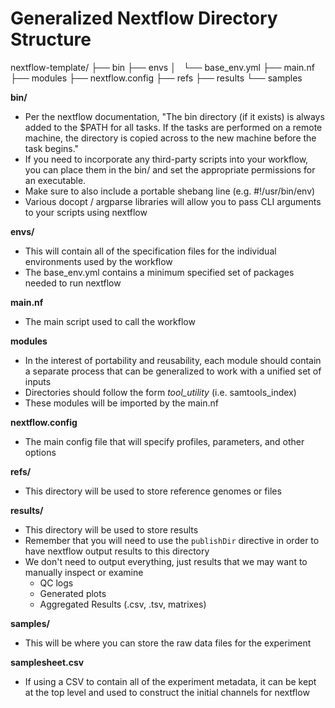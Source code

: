 # Generalized Nextflow Directory Structure

nextflow-template/
├── bin
├── envs
│   └── base_env.yml
├── main.nf
├── modules
├── nextflow.config
├── refs
├── results
└── samples

**bin/**
  - Per the nextflow documentation, "The bin directory (if it exists) is always added to the $PATH for all tasks. If the tasks are performed on a remote machine, the directory       is copied across to the new machine before the task begins."
  - If you need to incorporate any third-party scripts into your workflow, you can place them in the bin/ and set the appropriate permissions for an executable.
  - Make sure to also include a portable shebang line (e.g. #!/usr/bin/env)
  - Various docopt / argparse libraries will allow you to pass CLI arguments to your scripts using nextflow

**envs/**
  - This will contain all of the specification files for the individual environments used by the workflow
  - The base_env.yml contains a minimum specified set of packages needed to run nextflow

**main.nf**
- The main script used to call the workflow

**modules**
- In the interest of portability and reusability, each module should contain a separate process that can be generalized to work with a unified set of inputs
- Directories should follow the form *tool_utility* (i.e. samtools_index)
- These modules will be imported by the main.nf

**nextflow.config**
- The main config file that will specify profiles, parameters, and other options

**refs/**
- This directory will be used to store reference genomes or files

**results/**
- This directory will be used to store results
- Remember that you will need to use the `publishDir` directive in order to have nextflow output results to this directory
- We don't need to output everything, just results that we may want to manually inspect or examine
	- QC logs
	- Generated plots
	- Aggregated Results (.csv, .tsv, matrixes)

**samples/**
- This will be where you can store the raw data files for the experiment

**samplesheet.csv**
- If using a CSV to contain all of the experiment metadata, it can be kept at the top level and used to construct the initial channels for nextflow

